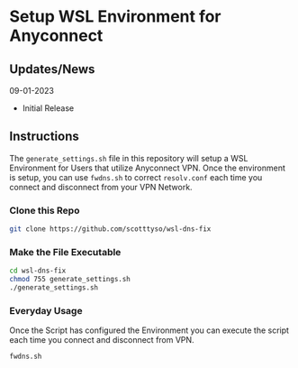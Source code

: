 # Setup WSL Environment for Anyconnect

## Updates/News

09-01-2023
* Initial Release

## Instructions

The `generate_settings.sh` file in this repository will setup a WSL Environment for Users that utilize Anyconnect VPN.  Once the environment is setup, you can use `fwdns.sh` to correct `resolv.conf` each time you connect and disconnect from your VPN Network.

### Clone this Repo

```bash
git clone https://github.com/scotttyso/wsl-dns-fix
```

### Make the File Executable

```bash
cd wsl-dns-fix
chmod 755 generate_settings.sh
./generate_settings.sh
```

### Everyday Usage

Once the Script has configured the Environment you can execute the script each time you connect and disconnect from VPN.

```bash
fwdns.sh
```